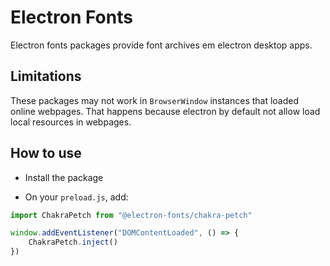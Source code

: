 # Electron Fonts

Electron fonts packages provide font archives em electron desktop apps.

## Limitations

These packages may not work in `BrowserWindow` instances that loaded online webpages. That happens because electron by default not allow load local resources in webpages.

## How to use

* Install the package

* On your `preload.js`, add:

```ts
import ChakraPetch from "@electron-fonts/chakra-petch"

window.addEventListener("DOMContentLoaded", () => {
    ChakraPetch.inject()
})
```